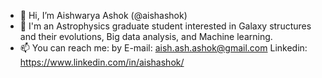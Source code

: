 - 👋 Hi, I’m Aishwarya Ashok (@aishashok)
- 👀 I'm an Astrophysics graduate student interested in Galaxy structures and their evolutions, Big data analysis, and Machine learning.
- 📫 You can reach me: 
      by E-mail: aish.ash.ashok@gmail.com
      Linkedin: https://www.linkedin.com/in/aishashok/

<!---
aishashok/aishashok is a ✨ special ✨ repository because its `README.md` (this file) appears on your GitHub profile.
You can click the Preview link to take a look at your changes.
--->
